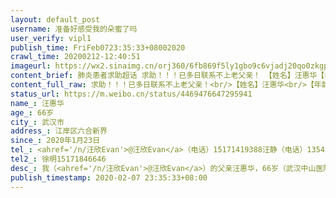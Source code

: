 ```yaml
---
layout: default_post
username: 准备好感受我的朵蜜了吗
user_verify: vipl1
publish_time: FriFeb0723:35:33+08002020
crawl_time: 20200212-12:40:51
imageurl: https://wx2.sinaimg.cn/orj360/6fb869f5ly1gbo9c6vjadj20qo0zkgp6.jpg,https://wx3.sinaimg.cn/orj360/6fb869f5ly1gbo9c7y9qij20u0140jtt.jpg,https://wx1.sinaimg.cn/orj360/6fb869f5ly1gbo9c8wgb8j20u0140tbl.jpg
content_brief: 肺炎患者求助超话 求助！！！已多日联系不上老父亲！ 【姓名】汪惠华【年龄】66岁【所在城市】武汉市【所在小区、社区】江岸区六合新界【患病时间】2020年1月23日【联系方式】@汪欣Evan （电话）15171419388  汪静（电话）13545149980  【其他紧急联系人】徐明 15171846646【病情描述】 我 ...全文
content_full_raw: 求助！！！已多日联系不上老父亲！<br/>【姓名】汪惠华<br/>【年龄】66岁<br/>【所在城市】武汉市<br/>【所在小区、社区】江岸区六合新界<br/>【患病时间】2020年1月23日<br/>【联系方式】<ahref='/n/汪欣Evan'>@汪欣Evan</a>（电话）15171419388汪静（电话）13545149980<br/>【其他紧急联系人】徐明15171846646<br/>【病情描述】我（<ahref='/n/汪欣Evan'>@汪欣Evan</a>）的父亲汪惠华，66岁（武汉中山医院感染新冠病毒医生家属），武汉协和医院西院住院部7楼53床，病情严重7日早转入ICU治疗。兹听闻中南大学湘雅医院援助队过来接管重症区，非常感激，因多日联系不上老父亲，非常焦急。恳请能否有相关人士帮忙联系我父亲的主治医生，我们保证只通过微信有限询问老父亲病情，不打扰医生工作。我<ahref='/n/汪欣Evan'>@汪欣Evan</a>电话15171419388，可加微信，或告知主治医生微信。这样的事情非常为难，但实在联系不上医生和父亲，只有护士单方面电话告知转入ICU，我家两位老人都感染了新冠病毒，实在焦虑到寝食难安。行不行都万分感谢！！武汉协和医院西院重症病人家属汪欣<ahref='/n/汪欣Evan'>@汪欣Evan</a>，电话/微信：15171419388
status_url: https://m.weibo.cn/status/4469476647295941
name_: 汪惠华
age_: 66岁
city_: 武汉市
address_: 江岸区六合新界
since_: 2020年1月23日
tel_: <ahref='/n/汪欣Evan'>@汪欣Evan</a>（电话）15171419388汪静（电话）13545149980
tel2_: 徐明15171846646
desc_: 我（<ahref='/n/汪欣Evan'>@汪欣Evan</a>）的父亲汪惠华，66岁（武汉中山医院感染新冠病毒医生家属），武汉协和医院西院住院部7楼53床，病情严重7日早转入ICU治疗。兹听闻中南大学湘雅医院援助队过来接管重症区，非常感激，因多日联系不上老父亲，非常焦急。恳请能否有相关人士帮忙联系我父亲的主治医生，我们保证只通过微信有限询问老父亲病情，不打扰医生工作。我<ahref='/n/汪欣Evan'>@汪欣Evan</a>电话15171419388，可加微信，或告知主治医生微信。这样的事情非常为难，但实在联系不上医生和父亲，只有护士单方面电话告知转入ICU，我家两位老人都感染了新冠病毒，实在焦虑到寝食难安。行不行都万分感谢！！武汉协和医院西院重症病人家属汪欣<ahref='/n/汪欣Evan'>@汪欣Evan</a>，电话/微信15171419388
publish_timestamp: 2020-02-07 23:35:33+08:00
---
```

